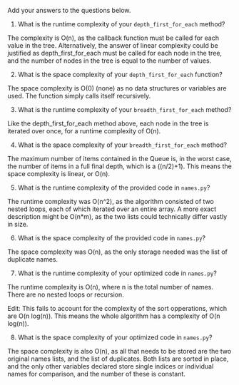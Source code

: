 Add your answers to the questions below.

1. What is the runtime complexity of your `depth_first_for_each` method?

The complexity is O(n), as the callback function must be called for each value
in the tree. Alternatively, the answer of linear complexity could be justified
as depth_first_for_each must be called for each node in the tree, and the
number of nodes in the tree is equal to the number of values.

2. What is the space complexity of your `depth_first_for_each` function?

The space complexity is O(0) (none) as no data structures or variables are
used. The function simply calls itself recursively.

3. What is the runtime complexity of your `breadth_first_for_each` method?

Like the depth_first_for_each method above, each node in the tree is iterated
over once, for a runtime complexity of O(n).

4. What is the space complexity of your `breadth_first_for_each` method?

The maximum number of items contained in the Queue is, in the worst case, the
number of items in a full final depth, which is a ((n/2)+1). This means the
space complexity is linear, or O(n).

5. What is the runtime complexity of the provided code in `names.py`?

The runtime complexity was O(n^2), as the algorithm consisted of two nested
loops, each of which iterated over an entire array. A more exact description
might be O(n*m), as the two lists could technically differ vastly in size.

6. What is the space complexity of the provided code in `names.py`?

The space complexity was O(n), as the only storage needed was the list of
duplicate names.

7. What is the runtime complexity of your optimized code in `names.py`?

The runtime complexity is O(n), where n is the total number of names. There
are no nested loops or recursion.

Edit: This fails to account for the complexity of the sort opperations, which
are O(n log(n)). This means the whole algorithm has a complexity of
O(n log(n)).

8. What is the space complexity of your optimized code in `names.py`?

The space complexity is also O(n), as all that needs to be stored are the two
original names lists, and the list of duplicates. Both lists are sorted in
place, and the only other variables declared store single indices or individual
names for comparison, and the number of these is constant.